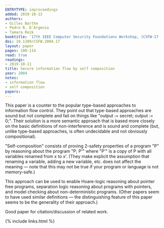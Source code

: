 ```yaml
---
ENTRYTYPE: inproceedings
added: 2019-10-13
authors:
- Gilles Barthe
- Pedro R. D'Argenio
- Tamara Rezk
booktitle: '17th IEEE Computer Security Foundations Workshop, (CSFW-17 2004)'
doi: 10.1109/CSFW.2004.17
layout: paper
pages: 100-114
read: true
readings:
- 2019-10-11
title: Secure information flow by self composition
year: 2004
notes:
- information flow
- self composition
papers:
---
```


This paper is a counter to the popular type-based approaches to information flow control.  They point out that type-based approaches are sound but not complete and fail on things like "output := secret; output := 0;".  Their solution is a more semantic approach that is based more closely on the basic definitions of non-interference and is sound and complete (but, unlike type-based approaches, is often undecidable and not obviously compositional).

"Self-composition" consists of proving 2-safety properties of a program "P" by reasoning about the program "P; P'" where "P'" is a copy of P with all variables renamed from x to x'.
(They make explicit the assumption that renaming a variable, adding a new variable, etc. does not affect the meaning — note that this may not be true if your program or language is not memory-safe.)

This approach can be used to enable Hoare-logic reasoning about pointer free programs, separation logic reasoning about programs with pointers, and model checking about non-deterministic programs.  (Other papers seem to have used similar definitions — the distinguishing feature of this paper seems to be the generality of their approach.)

Good paper for citation/discussion of related work.

{% include links.html %}
